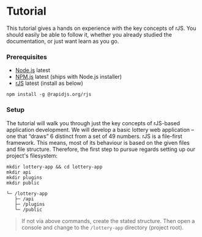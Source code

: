 # Tutorial

This tutorial gives a hands on experience with the key concepts of rJS. You should easily be able to follow it, whether you already studied the documentation, or just want learn as you go.

### Prerequisites

- [Node.js](https://nodejs.org) latest
- [NPM.js](https://npmjs.com) latest (ships with Node.js installer)
- [rJS](https://github.com/rapidjs-org/rJS) latest (install as below)

``` console
npm install -g @rapidjs.org/rjs
```

### Setup

The tutorial will walk you through just the key concepts of rJS-based application development. We will develop a basic lottery web application – one that “draws” 6 distinct from a set of 49 numbers. rJS is a file-first framework. This means, most of its behaviour is based on the given files and file structure. Therefore, the first step to pursue regards setting up our project's filesystem:

``` console
mkdir lottery-app && cd lottery-app
mkdir api
mkdir plugins
mkdir public
```

``` console
└─ /lottery-app
   ├─ /api
   ├─ /plugins
   └─ /public
```

> If not via above commands, create the stated structure. Then open a console and change to the `/lottery-app` directory (project root).